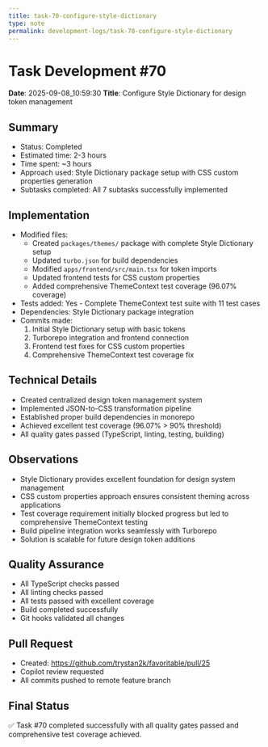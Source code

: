 ```yaml
---
title: task-70-configure-style-dictionary
type: note
permalink: development-logs/task-70-configure-style-dictionary
---
```


# Task Development #70
**Date**: 2025-09-08_10:59:30
**Title**: Configure Style Dictionary for design token management

## Summary
- Status: Completed
- Estimated time: 2-3 hours
- Time spent: ~3 hours
- Approach used: Style Dictionary package setup with CSS custom properties generation
- Subtasks completed: All 7 subtasks successfully implemented

## Implementation
- Modified files:
  - Created `packages/themes/` package with complete Style Dictionary setup
  - Updated `turbo.json` for build dependencies
  - Modified `apps/frontend/src/main.tsx` for token imports
  - Updated frontend tests for CSS custom properties
  - Added comprehensive ThemeContext test coverage (96.07% coverage)
- Tests added: Yes - Complete ThemeContext test suite with 11 test cases
- Dependencies: Style Dictionary package integration
- Commits made:
  1. Initial Style Dictionary setup with basic tokens
  2. Turborepo integration and frontend connection
  3. Frontend test fixes for CSS custom properties
  4. Comprehensive ThemeContext test coverage fix

## Technical Details
- Created centralized design token management system
- Implemented JSON-to-CSS transformation pipeline
- Established proper build dependencies in monorepo
- Achieved excellent test coverage (96.07% > 90% threshold)
- All quality gates passed (TypeScript, linting, testing, building)

## Observations
- Style Dictionary provides excellent foundation for design system management
- CSS custom properties approach ensures consistent theming across applications
- Test coverage requirement initially blocked progress but led to comprehensive ThemeContext testing
- Build pipeline integration works seamlessly with Turborepo
- Solution is scalable for future design token additions

## Quality Assurance
- All TypeScript checks passed
- All linting checks passed
- All tests passed with excellent coverage
- Build completed successfully
- Git hooks validated all changes

## Pull Request
- Created: https://github.com/trystan2k/favoritable/pull/25
- Copilot review requested
- All commits pushed to remote feature branch

## Final Status
✅ Task #70 completed successfully with all quality gates passed and comprehensive test coverage achieved.